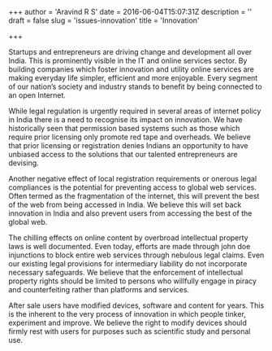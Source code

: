 +++
author = 'Aravind R S'
date = 2016-06-04T15:07:31Z
description = ''
draft = false
slug = 'issues-innovation'
title = 'Innovation'

+++


Startups and entrepreneurs are driving change and development all over India. This is prominently visible in the IT and online services sector. By building companies which foster innovation and utility online services are making everyday life simpler, efficient and more enjoyable. Every segment of our nation’s society and industry stands to benefit by being connected to an open Internet.

While legal regulation is urgently required in several areas of internet policy in India there is a need to recognise its impact on innovation. We have historically seen that permission based systems such as those which require prior licensing only promote red tape and overheads. We believe that prior licensing or registration denies Indians an opportunity to have unbiased access to the solutions that our talented entrepreneurs are devising. 
 
Another negative effect of local registration requirements or onerous legal compliances is the potential for preventing access to global web services. Often termed as the fragmentation of the internet, this will prevent the best of the web from being accessed in India. We believe this will set back innovation in India and also prevent users from accessing the best of the global web.
 
The chilling effects on online content by overbroad intellectual property laws is well documented. Even today, efforts are made through john doe injunctions to block entire web services through nebulous legal claims. Even our existing legal provisions for intermediary liability do not incorporate necessary safeguards. We believe that the enforcement of intellectual property rights should be limited to persons who willfully engage in piracy and counterfeiting rather than platforms and services.
 
After sale users have modified devices, software and content for years. This is the inherent to the very process of innovation in which people tinker, experiment and improve. We believe the right to modify devices should firmly rest with users for purposes such as scientific study and personal use.

